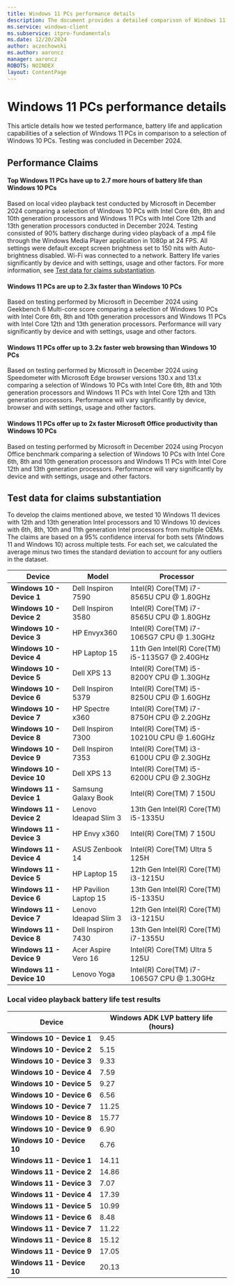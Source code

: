 ```yaml
---
title: Windows 11 PCs performance details
description: The document provides a detailed comparison of Windows 11 PCs and Windows 10 PCs in terms of performance, battery life and application capabilities, based on tests conducted by Microsoft in December 2024.
ms.service: windows-client
ms.subservice: itpro-fundamentals
ms.date: 12/20/2024
author: aczechowski
ms.author: aaroncz
manager: aaroncz
ROBOTS: NOINDEX
layout: ContentPage
---
```


# Windows 11 PCs performance details

This article details how we tested performance, battery life and application capabilities of a selection of Windows 11 PCs in comparison to a selection of Windows 10 PCs. Testing was concluded in December 2024.

## Performance Claims

#### Top Windows 11 PCs have up to 2.7 more hours of battery life than Windows 10 PCs

Based on local video playback test conducted by Microsoft in December 2024 comparing a selection of  Windows 10 PCs with Intel Core 6th, 8th and 10th generation processors and Windows 11 PCs with Intel Core 12th and 13th generation processors conducted in December 2024. Testing consisted of 90% battery discharge during video playback of a .mp4 file through the Windows Media Player application in 1080p at 24 FPS. All settings were default except screen brightness set to 150 nits with Auto-brightness disabled. Wi-Fi was connected to a network. Battery life varies significantly by device and with settings, usage and other factors. For more information, see [Test data for claims substantiation](#test-data-for-claims-substantiation).

#### Windows 11 PCs are up to 2.3x faster than Windows 10 PCs

Based on testing performed by Microsoft in December 2024 using Geekbench 6 Multi-core score comparing a selection of Windows 10 PCs with Intel Core 6th, 8th and 10th generation processors and Windows 11 PCs with Intel Core 12th and 13th generation processors. Performance will vary significantly by device and with settings, usage and other factors.

#### Windows 11 PCs offer up to 3.2x faster web browsing than Windows 10 PCs

Based on testing performed by Microsoft in December 2024 using Speedometer with Microsoft Edge browser versions 130.x and 131.x comparing a selection of Windows 10 PCs with Intel Core 6th, 8th and 10th generation processors and Windows 11 PCs with Intel Core 12th and 13th generation processors. Performance will vary significantly by device, browser and with settings, usage and other factors.

#### Windows 11 PCs offer up to 2x faster Microsoft Office productivity than Windows 10 PCs

Based on testing performed by Microsoft in December 2024 using Procyon Office benchmark comparing a selection of Windows 10 PCs with Intel Core 6th, 8th and 10th generation processors and Windows 11 PCs with Intel Core 12th and 13th generation processors. Performance will vary significantly by device and with settings, usage and other factors.

## Test data for claims substantiation

To develop the claims mentioned above, we tested 10 Windows 11 devices with 12th and 13th generation Intel processors and 10 Windows 10 devices with 6th, 8th, 10th and 11th generation Intel processors from multiple OEMs. The claims are based on a 95% confidence interval for both sets (Windows 11 and Windows 10) across multiple tests. For each set, we calculated the average minus two times the standard deviation to account for any outliers in the dataset.

| **Device** | **Model** | **Processor** |
|---|---|---|
| **Windows 10 - Device 1** | Dell Inspiron 7590 | Intel(R) Core(TM) i7-8565U CPU @ 1.80GHz |
| **Windows 10 - Device 2** | Dell Inspiron 3580 | Intel(R) Core(TM) i7-8565U CPU @ 1.80GHz |
| **Windows 10 - Device 3** | HP Envyx360 | Intel(R) Core(TM) i7-1065G7 CPU @ 1.30GHz |
| **Windows 10 - Device 4** | HP Laptop 15 | 11th Gen Intel(R) Core(TM) i5-1135G7 @ 2.40GHz |
| **Windows 10 - Device 5** | Dell XPS 13 | Intel(R) Core(TM) i5-8200Y CPU @ 1.30GHz |
| **Windows 10 - Device 6** | Dell Inspiron 5379 | Intel(R) Core(TM) i5-8250U CPU @ 1.60GHz |
| **Windows 10 - Device 7** | HP Spectre x360 | Intel(R) Core(TM) i7-8750H CPU @ 2.20GHz |
| **Windows 10 - Device 8** | Dell Inspiron 7300 | Intel(R) Core(TM) i5-10210U CPU @ 1.60GHz |
| **Windows 10 - Device 9** | Dell Inspiron 7353 | Intel(R) Core(TM) i3-6100U CPU @ 2.30GHz |
| **Windows 10 - Device 10** | Dell XPS 13 | Intel(R) Core(TM) i5-6200U CPU @ 2.30GHz |
| **Windows 11 - Device 1** | Samsung Galaxy Book | Intel(R) Core(TM) 7 150U |
| **Windows 11 - Device 2** | Lenovo Ideapad Slim 3 | 13th Gen Intel(R) Core(TM) i5-1335U |
| **Windows 11 - Device 3** | HP Envy x360 | Intel(R) Core(TM) 7 150U |
| **Windows 11 - Device 4** | ASUS Zenbook 14 | Intel(R) Core(TM) Ultra 5 125H |
| **Windows 11 - Device 5** | HP Laptop 15 | 12th Gen Intel(R) Core(TM) i3-1215U |
| **Windows 11 - Device 6** | HP Pavilion Laptop 15 | 13th Gen Intel(R) Core(TM) i5-1335U |
| **Windows 11 - Device 7** | Lenovo Ideapad Slim 3 | 12th Gen Intel(R) Core(TM) i3-1215U |
| **Windows 11 - Device 8** | Dell Inspiron 7430 | 13th Gen Intel(R) Core(TM) i7-1355U |
| **Windows 11 - Device 9** | Acer Aspire Vero 16 | Intel(R) Core(TM) Ultra 5 125U |
| **Windows 11 - Device 10** | Lenovo Yoga | Intel(R) Core(TM) i7-1065G7 CPU @ 1.30GHz |

### Local video playback battery life test results

| **Device** | **Windows ADK LVP battery life (hours)** |
|---|---|
| **Windows 10 - Device 1** | 9.45 |
| **Windows 10 - Device 2** | 5.15 |
| **Windows 10 - Device 3** | 9.33 |
| **Windows 10 - Device 4** | 7.59 |
| **Windows 10 - Device 5** | 9.27 |
| **Windows 10 - Device 6** | 6.56 |
| **Windows 10 - Device 7** | 11.25 |
| **Windows 10 - Device 8** | 15.77 |
| **Windows 10 - Device 9** | 6.90 |
| **Windows 10 - Device 10** | 6.76 |
| **Windows 11 - Device 1** | 14.11 |
| **Windows 11 - Device 2** | 14.86 |
| **Windows 11 - Device 3** | 7.07 |
| **Windows 11 - Device 4** | 17.39 |
| **Windows 11 - Device 5** | 10.99 |
| **Windows 11 - Device 6** | 8.48 |
| **Windows 11 - Device 7** | 11.22 |
| **Windows 11 - Device 8** | 15.12 |
| **Windows 11 - Device 9** | 17.05 |
| **Windows 11 - Device 10** | 20.13 |
